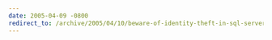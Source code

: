 ```yaml
---
date: 2005-04-09 -0800
redirect_to: /archive/2005/04/10/beware-of-identity-theft-in-sql-server.aspx/
---
```

